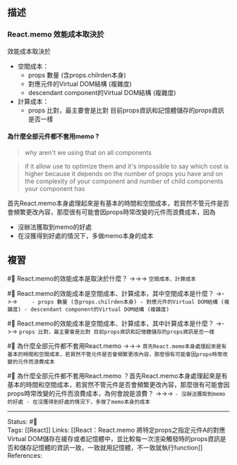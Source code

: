 ## 描述


### React.memo 效能成本取決於

效能成本取決於
- 空間成本：
	- props 數量 (含props.chilrden本身)
	- 對應元件的Virtual DOM結構 (複雜度)
	- descendant component的Virtual DOM結構 (複雜度)
- 計算成本：
	- props 比對，最主要會是比對 目前props資訊和記憶體儲存的props資訊是否一樣

#### 為什麼全部元件都不套用memo ? 


> why aren't we using that on all components

> if it allow use to optimize them and it's impossible to say which cost is higher because it depends on the number of props you have and on the complexity of your component and number of child components your component has

首先React.memo本身處理起來是有基本的時間和空間成本，若貿然不管元件是否會頻繁更改內容，那麼很有可能會因props時常改變的元件而浪費成本，因為
- 沒辦法獲取到memo的好處
- 在沒獲得到好處的情況下，多做memo本身的成本


## 複習


#🧠 React.memo的效能成本是取決於什麼？ ->->-> `空間成本、計算成本`
<!--SR:!2023-05-02,127,250-->

#🧠 React.memo的效能成本是空間成本、計算成本，其中空間成本是什麼？ ->->-> `	- props 數量 (含props.chilrden本身) - 對應元件的Virtual DOM結構 (複雜度) - descendant component的Virtual DOM結構 (複雜度)`
<!--SR:!2023-07-02,165,250-->


#🧠 React.memo的效能成本是空間成本、計算成本，其中計算成本是什麼？  ->->-> `props 比對，最主要會是比對 目前props資訊和記憶體儲存的props資訊是否一樣`
<!--SR:!2023-07-20,179,250-->

#🧠 為什麼全部元件都不套用React.memo ->->-> `首先React.memo本身處理起來是有基本的時間和空間成本，若貿然不管元件是否會頻繁更改內容，那麼很有可能會因props時常改變的元件而浪費成本`
<!--SR:!2023-01-29,74,250-->

#🧠 為什麼全部元件都不套用React.memo ？首先React.memo本身處理起來是有基本的時間和空間成本，若貿然不管元件是否會頻繁更改內容，那麼很有可能會因props時常改變的元件而浪費成本，為何會說是浪費？ ->->-> `- 沒辦法獲取到memo的好處 - 在沒獲得到好處的情況下，多做了memo本身的成本`
<!--SR:!2023-01-26,71,250-->




---
Status: #🌱  
Tags:
[[React]]
Links:
[[React：React.memo 將特定props之指定元件A的對應Virtual DOM儲存在緩存或者記憶體中，並比較每一次渲染觸發時的props資訊是否和儲存記憶體的資訊一致，一致就用記憶體，不一致就執行function]]
References: